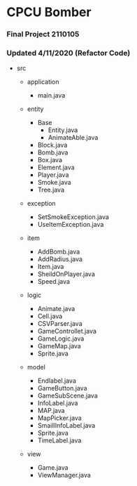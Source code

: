 # CPCU Bomber
###  Final Project 2110105
### Updated  4/11/2020 (Refactor Code) 
* src
    - application
        - main.java 
    - entity
        - Base
            - Entity.java
            - AnimateAble.java
        - Block.java
        - Bomb.java
        - Box.java
        - Element.java
        - Player.java
        - Smoke.java
        - Tree.java
    - exception
        - SetSmokeException.java
        - UseItemException.java
    - item
        - AddBomb.java
        - AddRadius.java
        - Item.java
        - SheildOnPlayer.java
        - Speed.java
    - logic
        - Animate.java
        - Cell.java
        - CSVParser.java
        - GameControllet.java
        - GameLogic.java
        - GameMap.java
        - Sprite.java

    - model
        - Endlabel.java
        - GameButton.java
        - GameSubScene.java
        - InfoLabel.java
        - MAP.java
        - MapPicker.java
        - SmaillInfoLabel.java
        - Sprite.java
        - TimeLabel.java
    - view
        - Game.java
        - ViewManager.java


